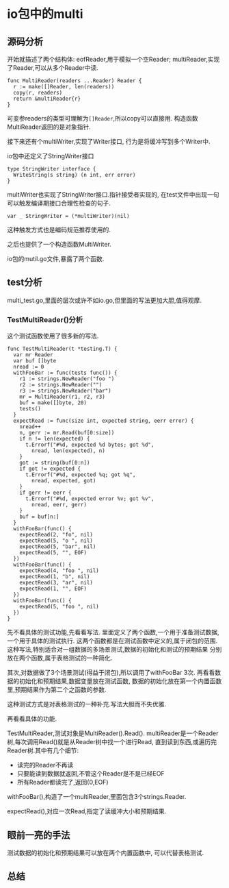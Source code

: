 # io包中的multi

## 源码分析

开始就描述了两个结构体:
eofReader,用于模拟一个空Reader;
multiReader,实现了Reader,可以从多个Reader中读.

    func MultiReader(readers ...Reader) Reader {
      r := make([]Reader, len(readers))
      copy(r, readers)
      return &multiReader{r}
    }

可变参readers的类型可理解为`[]Reader`,所以copy可以直接用.
构造函数MultiReader返回的是对象指针.

接下来还有个multiWriter,实现了Writer接口,
行为是将缓冲写到多个Writer中.

io包中还定义了StringWriter接口

    type StringWriter interface {
      WriteString(s string) (n int, err error)
    }

multiWriter也实现了StringWriter接口.指针接受者实现的,
在test文件中出现一句可以触发编译期接口合理性检查的句子.

    var _ StringWriter = (*multiWriter)(nil)

这种触发方式也是编码规范推荐使用的.

之后也提供了一个构造函数MultiWriter.

io包的mutil.go文件,暴露了两个函数.

## test分析

multi_test.go,里面的层次或许不如io.go,但里面的写法更加大胆,值得观摩.

### TestMultiReader()分析

这个测试函数使用了很多新的写法.

    func TestMultiReader(t *testing.T) {
      var mr Reader
      var buf []byte
      nread := 0
      withFooBar := func(tests func()) {
        r1 := strings.NewReader("foo ")
        r2 := strings.NewReader("")
        r3 := strings.NewReader("bar")
        mr = MultiReader(r1, r2, r3)
        buf = make([]byte, 20)
        tests()
      }
      expectRead := func(size int, expected string, eerr error) {
        nread++
        n, gerr := mr.Read(buf[0:size])
        if n != len(expected) {
          t.Errorf("#%d, expected %d bytes; got %d",
            nread, len(expected), n)
        }
        got := string(buf[0:n])
        if got != expected {
          t.Errorf("#%d, expected %q; got %q",
            nread, expected, got)
        }
        if gerr != eerr {
          t.Errorf("#%d, expected error %v; got %v",
            nread, eerr, gerr)
        }
        buf = buf[n:]
      }
      withFooBar(func() {
        expectRead(2, "fo", nil)
        expectRead(5, "o ", nil)
        expectRead(5, "bar", nil)
        expectRead(5, "", EOF)
      })
      withFooBar(func() {
        expectRead(4, "foo ", nil)
        expectRead(1, "b", nil)
        expectRead(3, "ar", nil)
        expectRead(1, "", EOF)
      })
      withFooBar(func() {
        expectRead(5, "foo ", nil)
      })
    }

先不看具体的测试功能,先看看写法.
里面定义了两个函数,一个用于准备测试数据,一个用于具体的测试执行.
这两个函数都是在测试函数中定义的,属于闭包的范围.
这种写法,特别适合对一组数据的多场景测试,数据的初始化和测试的预期结果
分别放在两个函数,属于表格测试的一种简化.

其次,对数据做了3个场景测试(得益于闭包),所以调用了withFooBar 3次.
再看看数据的初始化和预期结果,数据变量放在测试函数,
数据的初始化放在第一个内置函数里,预期结果作为第二个之函数的参数.

这种测试方式是对表格测试的一种补充.写法大胆而不失优雅.

再看看具体的功能.

TestMultiReader,测试对象是MultiReader().Read().
multiReader是一个Reader树,每次调用Read()就是从Reader树中找一个进行Read,
直到读到东西,或遍历完Reader树.其中有几个细节:

- 读完的Reader不再读
- 只要能读到数据就返回,不管这个Reader是不是已经EOF
- 所有Reader都读完了,返回(0,EOF)

withFooBar(),构造了一个multiReader,里面包含3个strings.Reader.

expectRead(),对应一次Read,指定了读缓冲大小和预期结果.

## 眼前一亮的手法

测试数据的初始化和预期结果可以放在两个内置函数中,
可以代替表格测试.

## 总结
